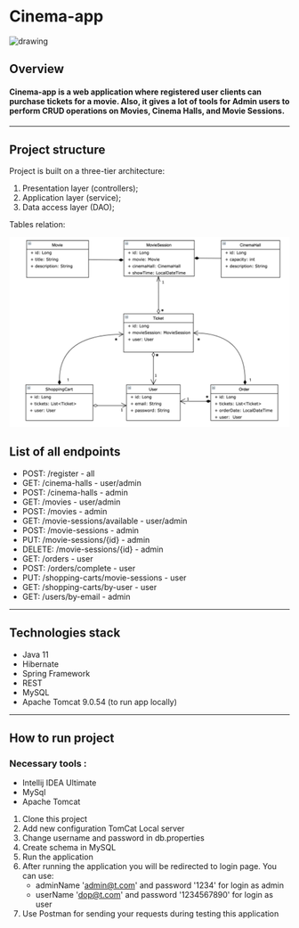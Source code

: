 # Cinema-app
![drawing](https://images.adsttc.com/media/images/5f7d/fef2/63c0/170a/9100/0273/large_jpg/Jiangnan_Photography.jpg?1602092773)
## Overview
#### Cinema-app is a web application where registered user clients can purchase tickets for a movie. Also, it gives a lot of tools for Admin users to perform CRUD operations on Movies, Cinema Halls, and Movie Sessions.

---

## Project structure
 Project is built on a three-tier architecture:

1. Presentation layer (controllers);
2. Application layer (service);
3. Data access layer (DAO);

Tables relation:

![drawing](src/main/resources/relational.png)
## List of all endpoints

* POST: /register - all
* GET: /cinema-halls - user/admin
* POST: /cinema-halls - admin
* GET: /movies - user/admin
* POST: /movies - admin
* GET: /movie-sessions/available - user/admin
* POST: /movie-sessions - admin
* PUT: /movie-sessions/{id} - admin
* DELETE: /movie-sessions/{id} - admin
* GET: /orders - user
* POST: /orders/complete - user
* PUT: /shopping-carts/movie-sessions - user
* GET: /shopping-carts/by-user - user
* GET: /users/by-email - admin

---
## Technologies stack

* Java 11
* Hibernate
* Spring Framework
* REST
* MySQL
* Apache Tomcat 9.0.54 (to run app locally)

---

## How to run project
### Necessary tools :
* Intellij IDEA Ultimate
* MySql
* Apache Tomcat

1. Clone this project
2. Add new configuration TomCat Local server
3. Change username and password in db.properties
4. Create schema in MySQL
5. Run the application
6. After running the application you will be redirected to login page. You can use:
   * adminName 'admin@t.com' and password '1234' for login as admin
   * userName 'dop@t.com' and password '1234567890' for login as user
7. Use Postman for sending your requests during testing this application
